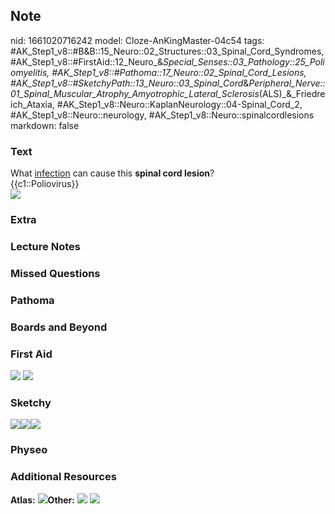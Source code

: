 ## Note
nid: 1661020716242
model: Cloze-AnKingMaster-04c54
tags: #AK_Step1_v8::#B&B::15_Neuro::02_Structures::03_Spinal_Cord_Syndromes, #AK_Step1_v8::#FirstAid::12_Neuro_&_Special_Senses::03_Pathology::25_Poliomyelitis, #AK_Step1_v8::#Pathoma::17_Neuro::02_Spinal_Cord_Lesions, #AK_Step1_v8::#SketchyPath::13_Neuro::03_Spinal_Cord_&_Peripheral_Nerve::01_Spinal_Muscular_Atrophy_Amyotrophic_Lateral_Sclerosis_(ALS)_&_Friedreich_Ataxia, #AK_Step1_v8::Neuro::KaplanNeurology::04-Spinal_Cord_2, #AK_Step1_v8::Neuro::neurology, #AK_Step1_v8::Neuro::spinalcordlesions
markdown: false

### Text
<div>
  What <u>infection</u> can cause this <b>spinal cord lesion</b>?
</div>
<div>
  {{c1::Poliovirus}}
</div>
<div><img src="paste-5592047419544.jpg"></div>

### Extra


### Lecture Notes


### Missed Questions


### Pathoma


### Boards and Beyond


### First Aid
<img src="tmpplUDyq.png"> <img src="tmpmt1mr1.png">

### Sketchy
<img src="polio%20LMN_1566160514431.jpg"><img src= 
"polio%20asymmetric%20weaknessparalysis_1566160514431.jpg"><img src="Zoverall%20picture-b94a591d2172a89cba683e20e0b919794e4490f8_1566160514431.JPG">

### Physeo


### Additional Resources
<b>Atlas:</b> <img src="tmpDXpY1i.png"><b>Other:</b> <img src= 
"tmpqv4KhQ.png"> <img src="tmpR7fSIt.png">
